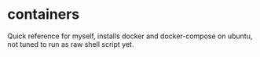 # containers

Quick reference for myself, installs docker and docker-compose on ubuntu, not tuned to run as raw shell script yet.
